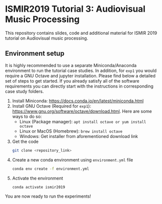 
# ISMIR2019 Tutorial 3: Audiovisual Music Processing
This repository contains slides, code and additional material for ISMIR 2019 tutorial on Audiovisual music processing.

## Environment setup
It is highly recommended to use a separate Miniconda/Anaconda environment to run the tutorial case studies. In addition, for ```exp1``` you would require a GNU Octave and jupyter installation.  Please find below a detailed set of steps to get started. If you already satisfy all of the software requirements you can directly start with the instructions in corresponding case study folders.


1. Install Miniconda: https://docs.conda.io/en/latest/miniconda.html
2. Install GNU Octave (Required for ```exp1```): https://www.gnu.org/software/octave/download.html. Here are some ways to do so:
      - Linux (Package manager): ```apt install octave or yum install octave```
      - Linux or MacOS (Homebrew): ```brew install octave```
      - Windows: Get installer from aforementioned download link
3. Get the code
   ```sh
   git clone <repository_link>
   ```
4. Create a new conda environment using ```environment.yml``` file
   ```sh
   conda env create -f environment.yml
   ```
5. Activate the environment
   ```sh
   conda activate ismir2019
   ```
You are now ready to run the experiments!
   


